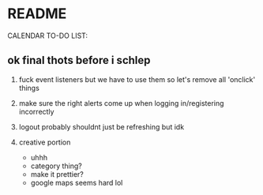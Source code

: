 # README #

CALENDAR TO-DO LIST:
## ok final thots before i schlep ##

1. fuck event listeners but we have to use them so let's remove all 'onclick' things

2. make sure the right alerts come up when logging in/registering incorrectly

3. logout probably shouldnt just be refreshing but idk

4. creative portion
    - uhhh
    - category thing?
    - make it prettier?
    - google maps seems hard lol 